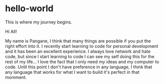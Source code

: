 # hello-world
This is where my journey begins.

Hi All!

My name is Pangane, I think that many things are possible if you put the right effort into it. I recently start learning to code for personal development and it has been an excellent experience. I always love network and hate code, but since I start learning to code I can see my self doing this for the rest of my life... I love the fact that I only need my ideas and my computer to code. Until this point I don't have preference in any language, I think that any language that works for what I want to build it's perfect in that momment.
